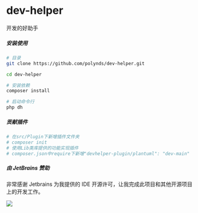 # dev-helper
开发的好助手

##### 安装使用

```bash
# 目录
git clone https://github.com/polynds/dev-helper.git

cd dev-helper

# 安装依赖
composer install

# 启动命令行
php dh
```

##### 贡献插件

```bash
# 在src/Plugin下新增插件文件夹
# composer init
# 使用Lib类库提供的功能实现插件
# composer.json中require下新增"devhelper-plugin/plantuml": "dev-main"
```
##### 由 JetBrains 赞助

非常感谢 Jetbrains 为我提供的 IDE 开源许可，让我完成此项目和其他开源项目上的开发工作。

[![](https://resources.jetbrains.com/storage/products/company/brand/logos/jb_beam.svg)](https://www.jetbrains.com/?from=https://github.com/overtrue)
